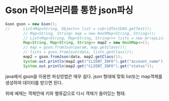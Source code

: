 # Gson 라이브러리를 통한 json파싱

```java
Gson gson = new Gson();
//		List<Map<String, Object>> list = cubridTestDAO.getTest();
		// Map<String, String> map = new HashMap<String, String>();
		// List<Map<String, Map<String, String>>> lists = new ArrayList();
		Map<String, Map<String, String>> map2 = new HashMap<>();
		// map = gson.fromJson(param, map.getClass());
		// lists = gson.fromJson(data, lists.getClass());
		map2 = gson.fromJson(data, map2.getClass());
		System.out.println(map2.get("CLIENT_INFO").get("account_name"));
		System.out.println(map2.get("CLIENT_INFO").get("status"));
```

java에서 gson을 이용한 파싱방법은 매우 쉽다. json 형태에 맞춰 list또는 map객체를 생성하여 데이터를 받으면 된다.

위에 예제는 객체안에 키와 벨류값으로 다시 객체가 들어있는 형태.

